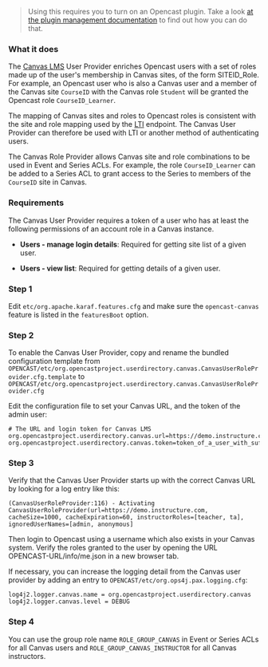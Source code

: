 > Using this requires you to turn on an Opencast plugin.
> Take a look [at the plugin management documentation](plugin-management.md) to find out how you can do that.

### What it does

The [Canvas LMS](https://www.instructure.com/canvas/) User Provider enriches Opencast users
with a set of roles made up of the user's membership in Canvas sites, of the form
SITEID_Role. For example, an Opencast user who is also a Canvas user and a member
of the Canvas site `CourseID` with the Canvas role `Student` will be granted the
Opencast role `CourseID_Learner`.

The mapping of Canvas sites and roles to Opencast roles is consistent with the site
and role mapping used by the [LTI](ltimodule.md) endpoint. The Canvas
User Provider can therefore be used with LTI or another method of authenticating
users.

The Canvas Role Provider allows Canvas site and role combinations to be used in
Event and Series ACLs. For example, the role `CourseID_Learner` can be added to a
Series ACL to grant access to the Series to members of the `CourseID` site in Canvas.

### Requirements

The Canvas User Provider requires a token of a user who has at least the following 
permissions of an account role in a Canvas instance.

- **Users - manage login details**: Required for getting site list of a given user.

- **Users - view list**: Required for getting details of a given user.

### Step 1

Edit `etc/org.apache.karaf.features.cfg` and make sure the `opencast-canvas` feature is listed in the `featuresBoot`
option.

### Step 2

To enable the Canvas User Provider, copy and rename the bundled configuration template from
`OPENCAST/etc/org.opencastproject.userdirectory.canvas.CanvasUserRoleProvider.cfg.template` to
`OPENCAST/etc/org.opencastproject.userdirectory.canvas.CanvasUserRoleProvider.cfg`

Edit the configuration file to set your Canvas URL, and the token of the admin user:

```
# The URL and login token for Canvas LMS
org.opencastproject.userdirectory.canvas.url=https://demo.instructure.com/
org.opencastproject.userdirectory.canvas.token=token_of_a_user_with_sufficient_privilege

```

### Step 3

Verify that the Canvas User Provider starts up with the correct Canvas URL by looking
for a log entry like this:

```
(CanvasUserRoleProvider:116) - Activating CanvasUserRoleProvider(url=https://demo.instructure.com, cacheSize=1000, cacheExpiration=60, instructorRoles=[teacher, ta], ignoredUserNames=[admin, anonymous]
```

Then login to Opencast using a username which also exists in your Canvas system.
Verify the roles granted to the user by opening the URL OPENCAST-URL/info/me.json
in a new browser tab.

If necessary, you can increase the logging detail from the Canvas user provider by
adding an entry to `OPENCAST/etc/org.ops4j.pax.logging.cfg`:

```
log4j2.logger.canvas.name = org.opencastproject.userdirectory.canvas
log4j2.logger.canvas.level = DEBUG
```

### Step 4

You can use the group role name `ROLE_GROUP_CANVAS` in Event or Series ACLs for all Canvas users
and `ROLE_GROUP_CANVAS_INSTRUCTOR` for all Canvas instructors.
